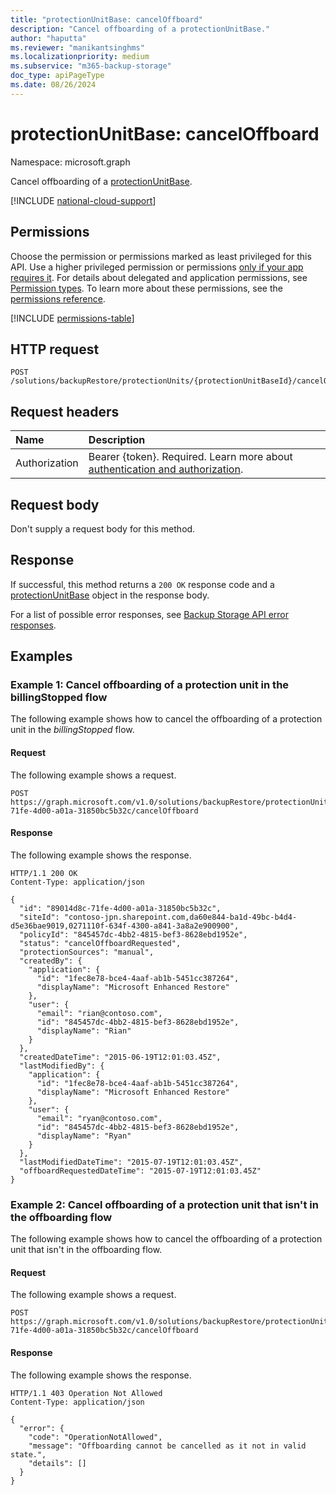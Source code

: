 ```yaml
---
title: "protectionUnitBase: cancelOffboard"
description: "Cancel offboarding of a protectionUnitBase."
author: "haputta"
ms.reviewer: "manikantsinghms"
ms.localizationpriority: medium
ms.subservice: "m365-backup-storage"
doc_type: apiPageType
ms.date: 08/26/2024
---
```


# protectionUnitBase: cancelOffboard

Namespace: microsoft.graph

Cancel offboarding of a [protectionUnitBase](../resources/protectionunitbase.md).

[!INCLUDE [national-cloud-support](../../includes/global-only.md)]

## Permissions

Choose the permission or permissions marked as least privileged for this API. Use a higher privileged permission or permissions [only if your app requires it](/graph/permissions-overview#best-practices-for-using-microsoft-graph-permissions). For details about delegated and application permissions, see [Permission types](/graph/permissions-overview#permission-types). To learn more about these permissions, see the [permissions reference](/graph/permissions-reference).

<!-- { "blockType": "permissions", "name": "protectionunitbase_canceloffboard" } -->
[!INCLUDE [permissions-table](../includes/permissions/protectionunitbase-canceloffboard-permissions.md)]

## HTTP request

<!-- {
  "blockType": "ignored"
}
-->
``` http
POST /solutions/backupRestore/protectionUnits/{protectionUnitBaseId}/cancelOffboard
```

## Request headers

|Name|Description|
|:---|:---|
|Authorization|Bearer {token}. Required. Learn more about [authentication and authorization](/graph/auth/auth-concepts).|

## Request body

Don't supply a request body for this method.

## Response

If successful, this method returns a `200 OK` response code and a [protectionUnitBase](../resources/protectionunitbase.md) object in the response body.

For a list of possible error responses, see [Backup Storage API error responses](/graph/backup-storage-error-codes).

## Examples

### Example 1: Cancel offboarding of a protection unit in the billingStopped flow

The following example shows how to cancel the offboarding of a protection unit in the *billingStopped* flow.

#### Request

The following example shows a request.

<!-- {
  "blockType": "request",
  "name": "protectionunitbase_cancelOffboard_example1"
}
-->
``` http
POST https://graph.microsoft.com/v1.0/solutions/backupRestore/protectionUnits/89014d8c-71fe-4d00-a01a-31850bc5b32c/cancelOffboard
```

#### Response

The following example shows the response.
<!-- {
  "blockType": "response",
  "truncated": true,
  "@odata.type": "microsoft.graph.protectionUnitBase"
}
-->

``` http
HTTP/1.1 200 OK
Content-Type: application/json

{
  "id": "89014d8c-71fe-4d00-a01a-31850bc5b32c",
  "siteId": "contoso-jpn.sharepoint.com,da60e844-ba1d-49bc-b4d4-d5e36bae9019,0271110f-634f-4300-a841-3a8a2e900900",
  "policyId": "845457dc-4bb2-4815-bef3-8628ebd1952e",
  "status": "cancelOffboardRequested",
  "protectionSources": "manual",
  "createdBy": {
    "application": {
      "id": "1fec8e78-bce4-4aaf-ab1b-5451cc387264",
      "displayName": "Microsoft Enhanced Restore"
    },
    "user": {
      "email": "rian@contoso.com",
      "id": "845457dc-4bb2-4815-bef3-8628ebd1952e",
      "displayName": "Rian"
    }
  },
  "createdDateTime": "2015-06-19T12:01:03.45Z",
  "lastModifiedBy": {
    "application": {
      "id": "1fec8e78-bce4-4aaf-ab1b-5451cc387264",
      "displayName": "Microsoft Enhanced Restore"
    },
    "user": {
      "email": "ryan@contoso.com",
      "id": "845457dc-4bb2-4815-bef3-8628ebd1952e",
      "displayName": "Ryan"
    }
  },
  "lastModifiedDateTime": "2015-07-19T12:01:03.45Z",
  "offboardRequestedDateTime": "2015-07-19T12:01:03.45Z"
}
```

### Example 2: Cancel offboarding of a protection unit that isn't in the offboarding flow

The following example shows how to cancel the offboarding of a protection unit that isn't in the offboarding flow.

#### Request
The following example shows a request.
<!-- {
  "blockType": "request",
  "name": "protectionunitbase_canceloffboard_example2"
}
-->
``` http
POST https://graph.microsoft.com/v1.0/solutions/backupRestore/protectionUnits/89014d8c-71fe-4d00-a01a-31850bc5b32c/cancelOffboard
```

#### Response

The following example shows the response.

<!-- {
  "blockType": "response",
  "truncated": true,
  "@odata.type": "microsoft.graph.publicError"
}
-->
``` http
HTTP/1.1 403 Operation Not Allowed
Content-Type: application/json

{
  "error": {
    "code": "OperationNotAllowed",
    "message": "Offboarding cannot be cancelled as it not in valid state.",
    "details": []
  }
}
```
